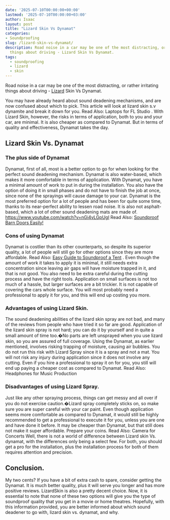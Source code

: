 ```yaml
---
date: '2025-07-10T00:00:00+00:00'
lastmod: '2025-07-10T00:00:00+03:00'
author: Isaac
layout: post
title: "Lizard Skin Vs Dynamat"
categories:
- Soundproofing
slug: /lizard-skin-vs-dynamat/
description: Road noise in a car may be one of the most distracting, or rather irritating
  things about driving - Lizard Skin Vs Dynamat.
tags: 
  - soundproofing
  - lizard
  - skin
---
```

Road noise in a car may be one of the most distracting, or rather irritating things about driving - [Lizard](/posts/are-lizards-poisonous/) Skin Vs Dynamat.

You may have already heard about sound deadening mechanisms, and are now confused about which to pick.
This article will look at lizard skin s.v dynamite and break it down for you. Read Also:
Laptops for FL Studio
.
With Lizard Skin, however, the risks in terms of application, both to you and your car, are minimal. It is also cheaper as compared to Dynamat. But in terms of quality and effectiveness, Dynamat takes the day.
## Lizard Skin Vs. Dynamat
### The plus side of Dynamat
Dynamat, first of all, most is a better option to go for when looking for the perfect sound deadening mechanism. Dynamat is also water-based, which makes it more comfortable in terms of application.
With Dynamat, you have a minimal amount of work to put in during the installation. You also have the option of doing it in small phases and do not have to finish the job at once, since none of the sprayings will cause damage to your car.
Dynamat is the most preferred option for a lot of people and has been for quite some time, thanks to its near-perfect ability to lessen road noise. It is also not asphalt-based, which a lot of other sound deadening mats are made of.
https://www.youtube.com/watch?v=nGi4vLGpUgI
Read Also:
[Soundproof Barn Doors Easily!](https://pestpolicy.com/soundproof-barn-doors/)
### Cons of using Dynamat
Dynamat is costlier than its other counterparts, so despite its superior quality, a lot of people will still go for other options since they are more affordable. Read Also:
[Easy Guide to Soundproof a Tent](https://pestpolicy.com/soundproof-a-tent/)
.
Even though the amount of work it takes to apply it is minimal, it still needs extra concentration since leaving air gaps will have moisture trapped in it, and that is not good. You also need to be extra careful during the cutting process and have the right tools.
Application on small surfaces is not too much of a hassle, but larger surfaces are a bit trickier. It is not capable of covering the cars whole surface. You will most probably need a professional to apply it for you, and this will end up costing you more.
### Advantages of using Lizard Skin.
The sound deadening abilities of the lizard skin spray are not bad, and many of the reviews from people who have tried it so far are good.
Application of the lizard skin spray is not hard; you can do it by yourself and in quite a small amount of time too.�No parts are left unsprayed when you use lizard skin, so you are assured of full coverage.
Using the Dynamat, as earlier mentioned, involves risking trapping of moisture, causing air bubbles. You do not run this risk with Lizard Spray since it is a spray and not a mat.
You will not risk any injury during application since it does not involve any cutting. Even if you hire a professional to spray it on for you, you still will end up paying a cheaper cost as compared to Dynamat.
Read Also:
Headphones for Music Production
### Disadvantages of using Lizard Spray.
Just like any other spraying process, things can get messy and all over if you do not exercise caution.�Lizard spray completely sticks on, so make sure you are super careful with your car paint.
Even though application seems more comfortable as compared to Dynamat, it would still be highly recommended to get a professional to execute it for you, unless you are one and have done it before.
It may be cheaper than Dynamat, but that still does not make it super affordable. Prepare your coins. Read Also:
Camera for Concerts
Well, there is not a world of difference between Lizard skin Vs. dynamat, with the differences only being a select few. For both, you should get a pro for the installation, plus the installation process for both of them requires attention and precision.
## Conclusion.
My two cents? If you have a bit of extra cash to spare, consider getting the Dynamat. It is much better quality, plus it will serve you longer and has more positive reviews. LizardSkin is also a pretty decent choice.
Now, it is essential to note that none of these two options will give you the type of soundproof quality that you get in a movie or home theatres. Hopefully, with this information provided, you are better informed about which sound deadener to go with, lizard skin vs. dynamat, and why.
